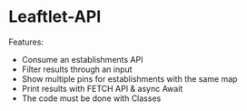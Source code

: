 # Leaftlet-API

Features:
- Consume an establishments API
- Filter results through an input
- Show multiple pins for establishments with the same map
- Print results with FETCH API & async Await
- The code must be done with Classes
